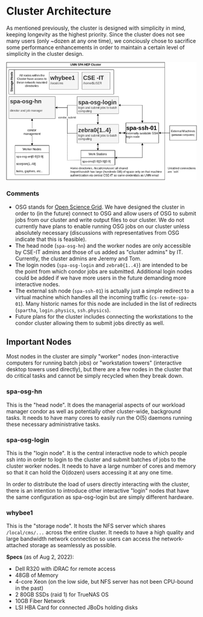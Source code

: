 # Cluster Architecture

As mentioned previously, the cluster is designed with simplicity in mind,
keeping longevity as the highest priority. Since the cluster does not see many
users (only ~dozen at any one time), we conciously chose to sacrifice some
performance enhancements in order to maintain a certain level of simplicity in
the cluster design.

![Cluster Architecture Diagram](spa-cluster-diagram.png)

### Comments
- OSG stands for [Open Science Grid](https://opensciencegrid.org/).  We have
  designed the cluster in order to (in the future) connect to OSG and allow
  users of OSG to submit jobs from our cluster and write output files to our
  cluster. We do not currently have plans to enable running OSG jobs on our
  cluster unless absolutely necessary (discussions with representatives from OSG
  indicate that this is feasible).
- The head node (`spa-osg-hn`) and the worker nodes are only accessible by
  CSE-IT admins and those of us added as "cluster admins" by IT. Currently, the
  cluster admins are Jeremy and Tom.
- The login nodes (`spa-osg-login` and `zebra0{1..4}`) are intended to be the point
  from which condor jobs are submitted. Additional login nodes could be added if we
  have more users in the future demanding more interactive nodes.
- The external ssh node (`spa-ssh-01`) is actually just a simple redirect to a
  virtual machine which handles all the incoming traffic (`cs-remote-spa-01`).
  Many historic names for this node are included in the list of redirects
  (`spartha`, `login.physics`, `ssh.physics`).
- Future plans for the cluster includes connecting the workstations to the
  condor cluster allowing them to submit jobs directly as well.

## Important Nodes
Most nodes in the cluster are simply "worker" nodes (non-interactive computers for 
running batch jobs) or "workstation towers" (interactive desktop towers used directly),
but there are a few nodes in the cluster that do critical tasks and cannot be simply
recycled when they break down.

### spa-osg-hn
This is the "head node". It does the managerial aspects of our workload manager condor
as well as potentially other cluster-wide, background tasks. It needs to have many cores
to easily run the O(5) daemons running these necessary administrative tasks.

### spa-osg-login
This is the "login node". It is the central interactive node to which people ssh into
in order to login to the cluster and submit batches of jobs to the cluster worker nodes.
It needs to have a large number of cores and memory so that it can hold the O(dozen) users
accessing it at any one time.

In order to distribute the load of users directly interacting with the cluster,
there is an intention to introduce other interactive "login" nodes that have the same
configuration as spa-osg-login but are simply different hardware.

### whybee1
This is the "storage node". It hosts the NFS server which shares `/local/cms/...` across
the entire cluster. It needs to have a high quality and large bandwidth network connection
so users can access the network-attached storage as seamlessly as possible.

**Specs** (as of Aug 2, 2022):
- Dell R320 with iDRAC for remote access
- 48GB of Memory
- 4-core Xeon (on the low side, but NFS server has not been CPU-bound in the past)
- 2 80GB SSDs (raid 1) for TrueNAS OS
- 10GB Fiber Network
- LSI HBA Card for connected JBoDs holding disks
